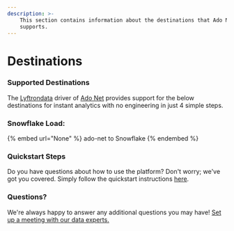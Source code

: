 ```yaml
---
description: >-
    This section contains information about the destinations that Ado Net
    supports.
---
```


# Destinations

### Supported Destinations

The [Lyftrondata](https://www.lyftrondata.com/) driver of [Ado Net](None) provides support for the below destinations for instant analytics with no engineering in just 4 simple steps.

### Snowflake Load:

{% embed url="None" %}
ado-net to Snowflake
{% endembed %}

### Quickstart Steps

Do you have questions about how to use the platform? Don't worry; we've got you covered. Simply follow the quickstart instructions [here](README.md).

### Questions? <a href="#questions" id="questions"></a>

We're always happy to answer any additional questions you may have! [Set up a meeting with our data experts.](https://www.lyftrondata.com/book-a-meeting/)
